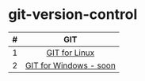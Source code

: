 # git-version-control

|**#**| GIT |
| :-: | :-: |
|1|[GIT for Linux](https://github.com/asimmakhmudov/git-version-control/blob/master/git%20for%20linux.md)|
|2|[GIT for Windows - soon](https://github.com/asimmakhmudov/git-version-control/blob/master/README.md)|
